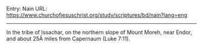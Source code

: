 Entry: Nain
URL: https://www.churchofjesuschrist.org/study/scriptures/bd/nain?lang=eng

---

In the tribe of Issachar, on the northern slope of Mount Moreh, near Endor, and about 25Â miles from Capernaum (Luke 7:11).
